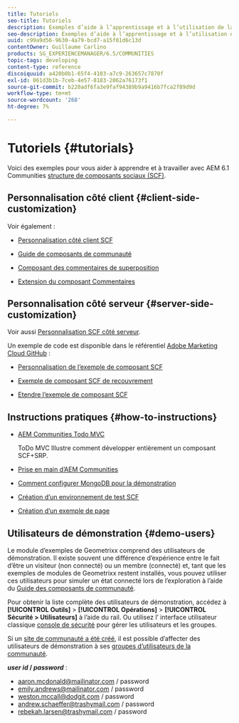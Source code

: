 ```yaml
---
title: Tutoriels
seo-title: Tutoriels
description: Exemples d’aide à l’apprentissage et à l’utilisation de la structure de composants sociaux AEM Communities (SCF)
seo-description: Exemples d’aide à l’apprentissage et à l’utilisation de la structure de composants sociaux AEM Communities (SCF)
uuid: c99a9d56-9630-4a79-bcd7-a15f01d6c13d
contentOwner: Guillaume Carlino
products: SG_EXPERIENCEMANAGER/6.5/COMMUNITIES
topic-tags: developing
content-type: reference
discoiquuid: a420b0b1-65f4-4103-a7c9-263657c7870f
exl-id: 061d3b1b-7ceb-4e57-8183-2062a76173f1
source-git-commit: b220adf6fa3e9faf94389b9a9416b7fca2f89d9d
workflow-type: tm+mt
source-wordcount: '268'
ht-degree: 7%

---
```


# Tutoriels {#tutorials}

Voici des exemples pour vous aider à apprendre et à travailler avec AEM 6.1 Communities [structure de composants sociaux (SCF)](scf.md).

## Personnalisation côté client {#client-side-customization}

Voir également :

* [Personnalisation côté client SCF](client-customize.md)

* [Guide de composants de communauté](components-guide.md)

* [Composant des commentaires de superposition](overlay-comments.md)

* [Extension du composant Commentaires](extend-comments.md)

## Personnalisation côté serveur {#server-side-customization}

Voir aussi [Personnalisation SCF côté serveur](server-customize.md).

Un exemple de code est disponible dans le référentiel [Adobe Marketing Cloud GitHub](https://github.com/Adobe-Marketing-Cloud) :

* [Personnalisation de l’exemple de composant SCF](https://github.com/Adobe-Marketing-Cloud/aem-scf-sample-components-customize)

* [Exemple de composant SCF de recouvrement](https://github.com/Adobe-Marketing-Cloud/aem-scf-sample-components-overlay)

* [Etendre l’exemple de composant SCF](https://github.com/Adobe-Marketing-Cloud/aem-scf-sample-components-extension)

## Instructions pratiques {#how-to-instructions}

* [AEM Communities Todo MVC](https://github.com/Adobe-Marketing-Cloud/aem-communities-todomvc-sample)

   ToDo MVC Illustre comment développer entièrement un composant SCF+SRP.

* [Prise en main d’AEM Communities](getting-started.md)

* [Comment configurer MongoDB pour la démonstration](demo-mongo.md)

* [Création d’un environnement de test SCF](an-scf-sandbox.md)

* [Création d’un exemple de page](create-sample-page.md)

## Utilisateurs de démonstration {#demo-users}

Le module d’exemples de Geometrixx comprend des utilisateurs de démonstration. Il existe souvent une différence d’expérience entre le fait d’être un visiteur (non connecté) ou un membre (connecté) et, tant que les exemples de modules de Geometrixx restent installés, vous pouvez utiliser ces utilisateurs pour simuler un état connecté lors de l’exploration à l’aide du [Guide des composants de communauté](components-guide.md).

Pour obtenir la liste complète des utilisateurs de démonstration, accédez à **[!UICONTROL Outils]** > **[!UICONTROL Opérations]** > **[!UICONTROL Sécurité > Utilisateurs]** à l’aide du rail. Ou utilisez l’ interface utilisateur classique [console de sécurité](http://localhost:4502/useradmin) pour gérer les utilisateurs et les groupes.

Si un [site de communauté a été créé](getting-started.md), il est possible d’affecter des utilisateurs de démonstration à ses [groupes d’utilisateurs de la communauté](users.md).

***user id* /  *password*** :

* aaron.mcdonald@mailinator.com / password
* emily.andrews@mailinator.com / password
* weston.mccall@dodgit.com / password
* andrew.schaeffer@trashymail.com / password
* rebekah.larsen@trashymail.com / password
